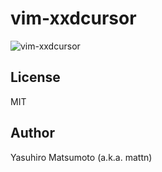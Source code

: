 # vim-xxdcursor

![vim-xxdcursor](https://raw.githubusercontent.com/mattn/vim-xxdcursor/master/screenshot.gif)

## License

MIT

## Author

Yasuhiro Matsumoto (a.k.a. mattn)
